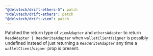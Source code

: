 ```yaml
---
"@delvtech/drift-ethers-5": patch
"@delvtech/drift-ethers": patch
"@delvtech/drift-viem": patch
---
```


Patched the return type of `viemAdapter` and `ethersAdapter` to return `ReadAdapter | ReadWriteAdapter` when `walletClient`/`signer` is possibly undefined instead of just returning a `ReadWriteAdapter` any time a `walletClient`/`signer` prop is present.
